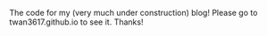 The code for my (very much under construction) blog! Please go to twan3617.github.io to see it. Thanks!

